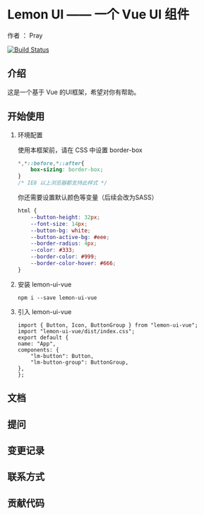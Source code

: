 # Lemon UI —— 一个 Vue UI 组件

作者 ： Pray

[![Build Status](https://travis-ci.org/wuwenbang/lemon-ui.svg?branch=master)](https://travis-ci.org/wuwenbang/lemon-ui)

## 介绍

这是一个基于 Vue 的UI框架，希望对你有帮助。

## 开始使用

1. 环境配置
   
    使用本框架前，请在 CSS 中设置 border-box
    ```css
    *,*::before,*::after{
        box-sizing: border-box;
    }
    /* IE8 以上浏览器都支持此样式 */
    ```
    你还需要设置默认颜色等变量（后续会改为SASS）
    ```css
    html {
        --button-height: 32px;
        --font-size: 14px;
        --button-bg: white;
        --button-active-bg: #eee;
        --border-radius: 4px;
        --color: #333;
        --border-color: #999;
        --border-color-hover: #666;
    }
    ```
2. 安装 lemon-ui-vue
   ```
   npm i --save lemon-ui-vue
   ```
3. 引入 lemon-ui-vue
    ```
    import { Button, Icon, ButtonGroup } from "lemon-ui-vue";
    import "lemon-ui-vue/dist/index.css";
    export default {
    name: "App",
    components: {
        "lm-button": Button,
        "lm-button-group": ButtonGroup,
    },
    };
    ```


   
## 文档

## 提问

## 变更记录

## 联系方式

## 贡献代码


